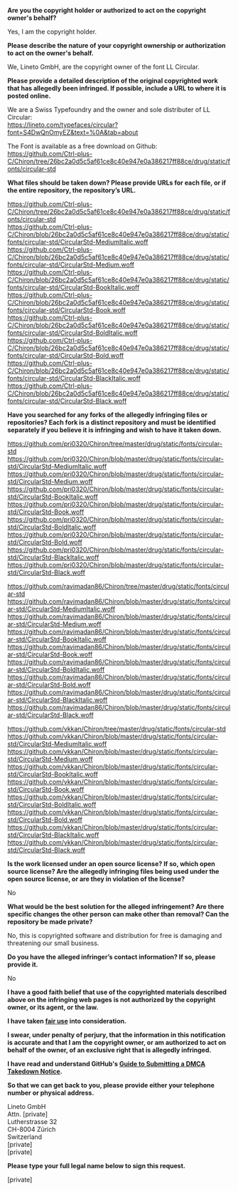**Are you the copyright holder or authorized to act on the copyright owner's behalf?**

Yes, I am the copyright holder.

**Please describe the nature of your copyright ownership or authorization to act on the owner's behalf.**

We, Lineto GmbH, are the copyright owner of the font LL Circular.

**Please provide a detailed description of the original copyrighted work that has allegedly been infringed. If possible, include a URL to where it is posted online.**

We are a Swiss Typefoundry and the owner and sole distributer of LL Circular:  
https://lineto.com/typefaces/circular?font=S4DwQnOmyEZ&text=%0A&tab=about

The Font is available as a free download on Github:  
https://github.com/Ctrl-plus-C/Chiron/tree/26bc2a0d5c5af61ce8c40e947e0a386217ff88ce/drug/static/fonts/circular-std

**What files should be taken down? Please provide URLs for each file, or if the entire repository, the repository’s URL.**

https://github.com/Ctrl-plus-C/Chiron/tree/26bc2a0d5c5af61ce8c40e947e0a386217ff88ce/drug/static/fonts/circular-std  
https://github.com/Ctrl-plus-C/Chiron/blob/26bc2a0d5c5af61ce8c40e947e0a386217ff88ce/drug/static/fonts/circular-std/CircularStd-MediumItalic.woff  
https://github.com/Ctrl-plus-C/Chiron/blob/26bc2a0d5c5af61ce8c40e947e0a386217ff88ce/drug/static/fonts/circular-std/CircularStd-Medium.woff  
https://github.com/Ctrl-plus-C/Chiron/blob/26bc2a0d5c5af61ce8c40e947e0a386217ff88ce/drug/static/fonts/circular-std/CircularStd-BookItalic.woff  
https://github.com/Ctrl-plus-C/Chiron/blob/26bc2a0d5c5af61ce8c40e947e0a386217ff88ce/drug/static/fonts/circular-std/CircularStd-Book.woff  
https://github.com/Ctrl-plus-C/Chiron/blob/26bc2a0d5c5af61ce8c40e947e0a386217ff88ce/drug/static/fonts/circular-std/CircularStd-BoldItalic.woff  
https://github.com/Ctrl-plus-C/Chiron/blob/26bc2a0d5c5af61ce8c40e947e0a386217ff88ce/drug/static/fonts/circular-std/CircularStd-Bold.woff  
https://github.com/Ctrl-plus-C/Chiron/blob/26bc2a0d5c5af61ce8c40e947e0a386217ff88ce/drug/static/fonts/circular-std/CircularStd-BlackItalic.woff  
https://github.com/Ctrl-plus-C/Chiron/blob/26bc2a0d5c5af61ce8c40e947e0a386217ff88ce/drug/static/fonts/circular-std/CircularStd-Black.woff

**Have you searched for any forks of the allegedly infringing files or repositories? Each fork is a distinct repository and must be identified separately if you believe it is infringing and wish to have it taken down.**

https://github.com/pri0320/Chiron/tree/master/drug/static/fonts/circular-std  
https://github.com/pri0320/Chiron/blob/master/drug/static/fonts/circular-std/CircularStd-MediumItalic.woff  
https://github.com/pri0320/Chiron/blob/master/drug/static/fonts/circular-std/CircularStd-Medium.woff  
https://github.com/pri0320/Chiron/blob/master/drug/static/fonts/circular-std/CircularStd-BookItalic.woff  
https://github.com/pri0320/Chiron/blob/master/drug/static/fonts/circular-std/CircularStd-Book.woff  
https://github.com/pri0320/Chiron/blob/master/drug/static/fonts/circular-std/CircularStd-BoldItalic.woff  
https://github.com/pri0320/Chiron/blob/master/drug/static/fonts/circular-std/CircularStd-Bold.woff  
https://github.com/pri0320/Chiron/blob/master/drug/static/fonts/circular-std/CircularStd-BlackItalic.woff  
https://github.com/pri0320/Chiron/blob/master/drug/static/fonts/circular-std/CircularStd-Black.woff

https://github.com/ravimadan86/Chiron/tree/master/drug/static/fonts/circular-std  
https://github.com/ravimadan86/Chiron/blob/master/drug/static/fonts/circular-std/CircularStd-MediumItalic.woff  
https://github.com/ravimadan86/Chiron/blob/master/drug/static/fonts/circular-std/CircularStd-Medium.woff  
https://github.com/ravimadan86/Chiron/blob/master/drug/static/fonts/circular-std/CircularStd-BookItalic.woff  
https://github.com/ravimadan86/Chiron/blob/master/drug/static/fonts/circular-std/CircularStd-Book.woff  
https://github.com/ravimadan86/Chiron/blob/master/drug/static/fonts/circular-std/CircularStd-BoldItalic.woff  
https://github.com/ravimadan86/Chiron/blob/master/drug/static/fonts/circular-std/CircularStd-Bold.woff  
https://github.com/ravimadan86/Chiron/blob/master/drug/static/fonts/circular-std/CircularStd-BlackItalic.woff  
https://github.com/ravimadan86/Chiron/blob/master/drug/static/fonts/circular-std/CircularStd-Black.woff

https://github.com/vkkan/Chiron/tree/master/drug/static/fonts/circular-std  
https://github.com/vkkan/Chiron/blob/master/drug/static/fonts/circular-std/CircularStd-MediumItalic.woff  
https://github.com/vkkan/Chiron/blob/master/drug/static/fonts/circular-std/CircularStd-Medium.woff  
https://github.com/vkkan/Chiron/blob/master/drug/static/fonts/circular-std/CircularStd-BookItalic.woff  
https://github.com/vkkan/Chiron/blob/master/drug/static/fonts/circular-std/CircularStd-Book.woff  
https://github.com/vkkan/Chiron/blob/master/drug/static/fonts/circular-std/CircularStd-BoldItalic.woff  
https://github.com/vkkan/Chiron/blob/master/drug/static/fonts/circular-std/CircularStd-Bold.woff  
https://github.com/vkkan/Chiron/blob/master/drug/static/fonts/circular-std/CircularStd-BlackItalic.woff  
https://github.com/vkkan/Chiron/blob/master/drug/static/fonts/circular-std/CircularStd-Black.woff

**Is the work licensed under an open source license? If so, which open source license? Are the allegedly infringing files being used under the open source license, or are they in violation of the license?**

No

**What would be the best solution for the alleged infringement? Are there specific changes the other person can make other than removal? Can the repository be made private?**

No, this is copyrighted software and distribution for free is damaging and threatening our small business.

**Do you have the alleged infringer’s contact information? If so, please provide it.**

No

**I have a good faith belief that use of the copyrighted materials described above on the infringing web pages is not authorized by the copyright owner, or its agent, or the law.**

**I have taken <a href="https://www.lumendatabase.org/topics/22">fair use</a> into consideration.**

**I swear, under penalty of perjury, that the information in this notification is accurate and that I am the copyright owner, or am authorized to act on behalf of the owner, of an exclusive right that is allegedly infringed.**

**I have read and understand GitHub's <a href="https://docs.github.com/articles/guide-to-submitting-a-dmca-takedown-notice/">Guide to Submitting a DMCA Takedown Notice</a>.**

**So that we can get back to you, please provide either your telephone number or physical address.**

Lineto GmbH  
Attn. [private]  
Lutherstrasse 32  
CH-8004 Zürich  
Switzerland  
[private]  
[private]

**Please type your full legal name below to sign this request.**

[private]
